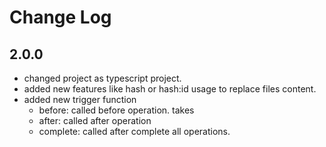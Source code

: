 # Change Log

## 2.0.0
   * changed project as typescript project.
   * added new features like hash or hash:id usage to replace files content.
   * added new trigger function
     - before: called before operation. takes
     - after: called after operation
     - complete: called after complete all operations.
  